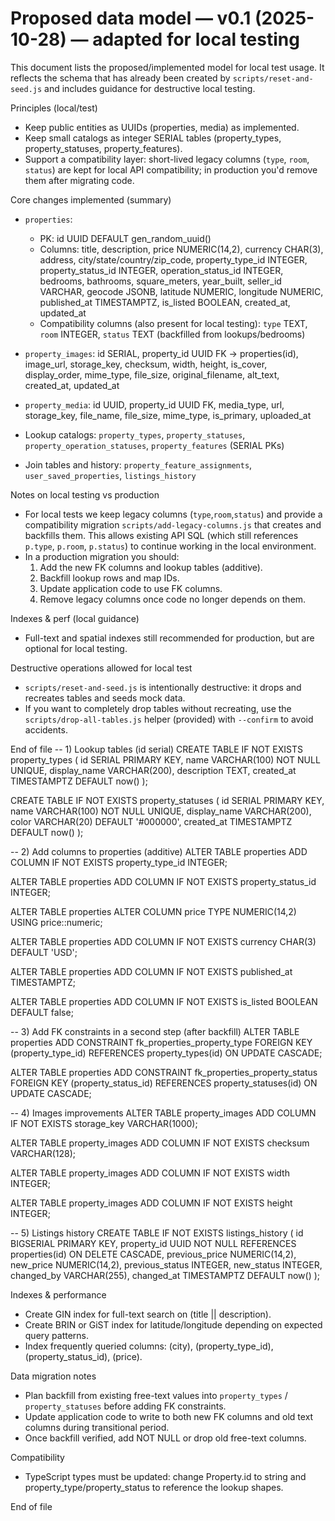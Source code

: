 # Proposed data model — v0.1 (2025-10-28) — adapted for local testing

This document lists the proposed/implemented model for local test usage. It reflects the schema that has already been created by `scripts/reset-and-seed.js` and includes guidance for destructive local testing.

Principles (local/test)
- Keep public entities as UUIDs (properties, media) as implemented.
- Keep small catalogs as integer SERIAL tables (property_types, property_statuses, property_features).
- Support a compatibility layer: short-lived legacy columns (`type`, `room`, `status`) are kept for local API compatibility; in production you'd remove them after migrating code.

Core changes implemented (summary)
- `properties`:
  - PK: id UUID DEFAULT gen_random_uuid()
  - Columns: title, description, price NUMERIC(14,2), currency CHAR(3), address, city/state/country/zip_code, property_type_id INTEGER, property_status_id INTEGER, operation_status_id INTEGER, bedrooms, bathrooms, square_meters, year_built, seller_id VARCHAR, geocode JSONB, latitude NUMERIC, longitude NUMERIC, published_at TIMESTAMPTZ, is_listed BOOLEAN, created_at, updated_at
  - Compatibility columns (also present for local testing): `type` TEXT, `room` INTEGER, `status` TEXT (backfilled from lookups/bedrooms)

- `property_images`: id SERIAL, property_id UUID FK -> properties(id), image_url, storage_key, checksum, width, height, is_cover, display_order, mime_type, file_size, original_filename, alt_text, created_at, updated_at

- `property_media`: id UUID, property_id UUID FK, media_type, url, storage_key, file_name, file_size, mime_type, is_primary, uploaded_at

- Lookup catalogs: `property_types`, `property_statuses`, `property_operation_statuses`, `property_features` (SERIAL PKs)

- Join tables and history: `property_feature_assignments`, `user_saved_properties`, `listings_history`

Notes on local testing vs production
- For local tests we keep legacy columns (`type`,`room`,`status`) and provide a compatibility migration `scripts/add-legacy-columns.js` that creates and backfills them. This allows existing API SQL (which still references `p.type`, `p.room`, `p.status`) to continue working in the local environment.
- In a production migration you should:
  1. Add the new FK columns and lookup tables (additive).
  2. Backfill lookup rows and map IDs.
  3. Update application code to use FK columns.
  4. Remove legacy columns once code no longer depends on them.

Indexes & perf (local guidance)
- Full-text and spatial indexes still recommended for production, but are optional for local testing.

Destructive operations allowed for local test
- `scripts/reset-and-seed.js` is intentionally destructive: it drops and recreates tables and seeds mock data.
- If you want to completely drop tables without recreating, use the `scripts/drop-all-tables.js` helper (provided) with `--confirm` to avoid accidents.

End of file
-- 1) Lookup tables (id serial)
CREATE TABLE IF NOT EXISTS property_types (
  id SERIAL PRIMARY KEY,
  name VARCHAR(100) NOT NULL UNIQUE,
  display_name VARCHAR(200),
  description TEXT,
  created_at TIMESTAMPTZ DEFAULT now()
);

CREATE TABLE IF NOT EXISTS property_statuses (
  id SERIAL PRIMARY KEY,
  name VARCHAR(100) NOT NULL UNIQUE,
  display_name VARCHAR(200),
  color VARCHAR(20) DEFAULT '#000000',
  created_at TIMESTAMPTZ DEFAULT now()
);

-- 2) Add columns to properties (additive)
ALTER TABLE properties
  ADD COLUMN IF NOT EXISTS property_type_id INTEGER;

ALTER TABLE properties
  ADD COLUMN IF NOT EXISTS property_status_id INTEGER;

ALTER TABLE properties
  ALTER COLUMN price TYPE NUMERIC(14,2) USING price::numeric;

ALTER TABLE properties
  ADD COLUMN IF NOT EXISTS currency CHAR(3) DEFAULT 'USD';

ALTER TABLE properties
  ADD COLUMN IF NOT EXISTS published_at TIMESTAMPTZ;

ALTER TABLE properties
  ADD COLUMN IF NOT EXISTS is_listed BOOLEAN DEFAULT false;

-- 3) Add FK constraints in a second step (after backfill)
ALTER TABLE properties
  ADD CONSTRAINT fk_properties_property_type FOREIGN KEY (property_type_id) REFERENCES property_types(id) ON UPDATE CASCADE;

ALTER TABLE properties
  ADD CONSTRAINT fk_properties_property_status FOREIGN KEY (property_status_id) REFERENCES property_statuses(id) ON UPDATE CASCADE;

-- 4) Images improvements
ALTER TABLE property_images
  ADD COLUMN IF NOT EXISTS storage_key VARCHAR(1000);

ALTER TABLE property_images
  ADD COLUMN IF NOT EXISTS checksum VARCHAR(128);

ALTER TABLE property_images
  ADD COLUMN IF NOT EXISTS width INTEGER;

ALTER TABLE property_images
  ADD COLUMN IF NOT EXISTS height INTEGER;

-- 5) Listings history
CREATE TABLE IF NOT EXISTS listings_history (
  id BIGSERIAL PRIMARY KEY,
  property_id UUID NOT NULL REFERENCES properties(id) ON DELETE CASCADE,
  previous_price NUMERIC(14,2),
  new_price NUMERIC(14,2),
  previous_status INTEGER,
  new_status INTEGER,
  changed_by VARCHAR(255),
  changed_at TIMESTAMPTZ DEFAULT now()
);

Indexes & performance
- Create GIN index for full-text search on (title || description).
- Create BRIN or GiST index for latitude/longitude depending on expected query patterns.
- Index frequently queried columns: (city), (property_type_id), (property_status_id), (price).

Data migration notes
- Plan backfill from existing free-text values into `property_types` / `property_statuses` before adding FK constraints.
- Update application code to write to both new FK columns and old text columns during transitional period.
- Once backfill verified, add NOT NULL or drop old free-text columns.

Compatibility
- TypeScript types must be updated: change Property.id to string and property_type/property_status to reference the lookup shapes.

End of file
